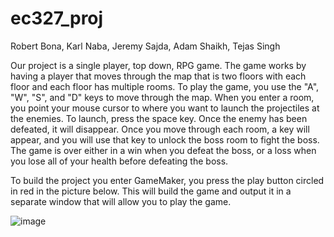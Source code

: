 # ec327_proj
Robert Bona, Karl Naba, Jeremy Sajda, Adam Shaikh, Tejas Singh

Our project is a single player, top down, RPG game. The game works by having a player that moves through the map that is two floors with each floor and each floor has multiple rooms. To play the game, you use the "A", "W", "S", and "D" keys to move through the map. When you enter a room, you point your mouse cursor to where you want to launch the projectiles at the enemies. To launch, press the space key. Once the enemy has been defeated, it will disappear. Once you move through each room, a key will appear, and you will use that key to unlock the boss room to fight the boss. The game is over either in a win when you defeat the boss, or a loss when you lose all of your health before defeating the boss.

To build the project you enter GameMaker, you press the play button circled in red in the picture below. This will build the game and output it in a separate window that will allow you to play the game.

![image](https://user-images.githubusercontent.com/88911862/207124803-37e3137b-e7a5-4ef5-a44e-f6f43eb9d929.png)


